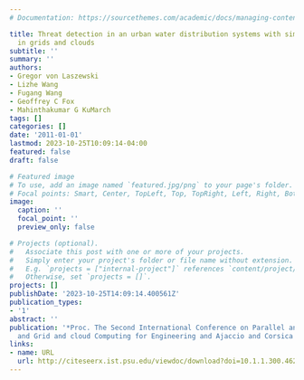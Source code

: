 ```yaml
---
# Documentation: https://sourcethemes.com/academic/docs/managing-content/

title: Threat detection in an urban water distribution systems with simulations conducted
  in grids and clouds
subtitle: ''
summary: ''
authors:
- Gregor von Laszewski
- Lizhe Wang
- Fugang Wang
- Geoffrey C Fox
- Mahinthakumar G KuMarch
tags: []
categories: []
date: '2011-01-01'
lastmod: 2023-10-25T10:09:14-04:00
featured: false
draft: false

# Featured image
# To use, add an image named `featured.jpg/png` to your page's folder.
# Focal points: Smart, Center, TopLeft, Top, TopRight, Left, Right, BottomLeft, Bottom, BottomRight.
image:
  caption: ''
  focal_point: ''
  preview_only: false

# Projects (optional).
#   Associate this post with one or more of your projects.
#   Simply enter your project's folder or file name without extension.
#   E.g. `projects = ["internal-project"]` references `content/project/deep-learning/index.md`.
#   Otherwise, set `projects = []`.
projects: []
publishDate: '2023-10-25T14:09:14.400561Z'
publication_types:
- '1'
abstract: ''
publication: '*Proc. The Second International Conference on Parallel and Distirbuted
  and Grid and cloud Computing for Engineering and Ajaccio and Corsica and France*'
links:
- name: URL
  url: http://citeseerx.ist.psu.edu/viewdoc/download?doi=10.1.1.300.4628&rep=rep1&type=pdf
---
```

